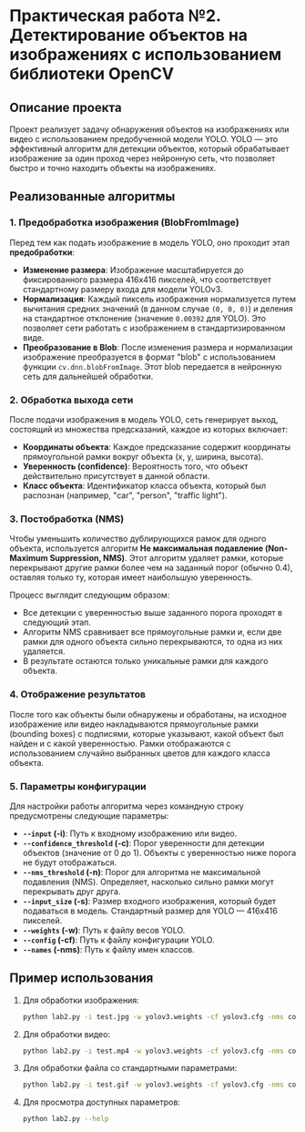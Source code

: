 # Практическая работа №2. Детектирование объектов на изображениях с использованием библиотеки OpenCV

## Описание проекта

Проект реализует задачу обнаружения объектов на изображениях или видео с использованием предобученной модели YOLO. YOLO — это эффективный алгоритм для детекции объектов, который обрабатывает изображение за один проход через нейронную сеть, что позволяет быстро и точно находить объекты на изображениях.

## Реализованные алгоритмы

### 1. Предобработка изображения (BlobFromImage)

Перед тем как подать изображение в модель YOLO, оно проходит этап **предобработки**:

- **Изменение размера**: Изображение масштабируется до фиксированного размера 416x416 пикселей, что соответствует стандартному размеру входа для модели YOLOv3.
- **Нормализация**: Каждый пиксель изображения нормализуется путем вычитания средних значений (в данном случае `(0, 0, 0)`) и деления на стандартное отклонение (значение `0.00392` для YOLO). Это позволяет сети работать с изображением в стандартизированном виде.
- **Преобразование в Blob**: После изменения размера и нормализации изображение преобразуется в формат "blob" с использованием функции `cv.dnn.blobFromImage`. Этот blob передается в нейронную сеть для дальнейшей обработки.

### 2. Обработка выхода сети

После подачи изображения в модель YOLO, сеть генерирует выход, состоящий из множества предсказаний, каждое из которых включает:

- **Координаты объекта**: Каждое предсказание содержит координаты прямоугольной рамки вокруг объекта (x, y, ширина, высота).
- **Уверенность (confidence)**: Вероятность того, что объект действительно присутствует в данной области.
- **Класс объекта**: Идентификатор класса объекта, который был распознан (например, "car", "person", "traffic light").

### 3. Постобработка (NMS)

Чтобы уменьшить количество дублирующихся рамок для одного объекта, используется алгоритм **Не максимальная подавление (Non-Maximum Suppression, NMS)**. Этот алгоритм удаляет рамки, которые перекрывают другие рамки более чем на заданный порог (обычно 0.4), оставляя только ту, которая имеет наибольшую уверенность.

Процесс выглядит следующим образом:
- Все детекции с уверенностью выше заданного порога проходят в следующий этап.
- Алгоритм NMS сравнивает все прямоугольные рамки и, если две рамки для одного объекта сильно перекрываются, то одна из них удаляется.
- В результате остаются только уникальные рамки для каждого объекта.

### 4. Отображение результатов

После того как объекты были обнаружены и обработаны, на исходное изображение или видео накладываются прямоугольные рамки (bounding boxes) с подписями, которые указывают, какой объект был найден и с какой уверенностью. Рамки отображаются с использованием случайно выбранных цветов для каждого класса объекта.

### 5. Параметры конфигурации

Для настройки работы алгоритма через командную строку предусмотрены следующие параметры:

- **`--input` (-i)**: Путь к входному изображению или видео.
- **`--confidence_threshold` (-c)**: Порог уверенности для детекции объектов (значение от 0 до 1). Объекты с уверенностью ниже порога не будут отображаться.
- **`--nms_threshold` (-n)**: Порог для алгоритма не максимальной подавления (NMS). Определяет, насколько сильно рамки могут перекрывать друг друга.
- **`--input_size` (-s)**: Размер входного изображения, который будет подаваться в модель. Стандартный размер для YOLO — 416x416 пикселей.
- **`--weights` (-w)**: Путь к файлу весов YOLO.
- **`--config` (-cf)**: Путь к файлу конфигурации YOLO.
- **`--names` (-nms)**: Путь к файлу имен классов.

## Пример использования

1. Для обработки изображения:
   ```bash
   python lab2.py -i test.jpg -w yolov3.weights -cf yolov3.cfg -nms coco.names -c 0.5 -n 0.4 -s 416 416
2. Для обработки видео:
   ```bash
   python lab2.py -i test.mp4 -w yolov3.weights -cf yolov3.cfg -nms coco.names -c 0.5 -n 0.4 -s 416 416
3. Для обработки файла со стандартными параметрами:
   ```bash
   python lab2.py -i test.gif -w yolov3.weights -cf yolov3.cfg -nms coco.names
4. Для просмотра доступных параметров:
   ```bash
   python lab2.py --help